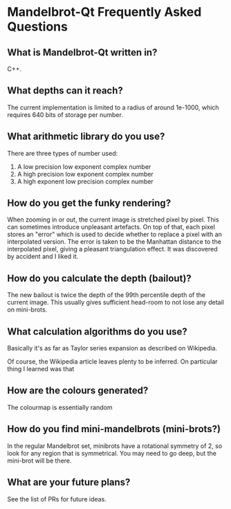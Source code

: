 # Mandelbrot-Qt Frequently Asked Questions

## What is Mandelbrot-Qt written in?

C++.

## What depths can it reach?

The current implementation is limited to a radius of around 1e-1000, which requires 640 bits of storage per number.

## What arithmetic library do you use?

There are three types of number used:

1. A low precision low exponent complex number
2. A high precision low exponent complex number
3. A high exponent low precision complex number

## How do you get the funky rendering?

When zooming in or out, the current image is stretched pixel by pixel. This can sometimes introduce unpleasant artefacts. On top of that, each pixel stores an "error" which is used to decide whether to replace a pixel with an interpolated version. The error is taken to be the Manhattan distance to the interpolated pixel, giving a pleasant triangulation effect. It was discovered by accident and I liked it.

## How do you calculate the depth (bailout)?

The new bailout is twice the depth of the 99th percentile depth of the current image. This usually gives sufficient head-room to not lose any detail on mini-brots.

## What calculation algorithms do you use?

Basically it's as far as Taylor series expansion as described on Wikipedia.

Of course, the Wikipedia article leaves plenty to be inferred. On particular thing I learned was that 

## How are the colours generated?

The colourmap is essentially random

## How do you find mini-mandelbrots (mini-brots?)

In the regular Mandelbrot set, minibrots have a rotational symmetry of 2, so look for any region that is symmetrical. You may need to go deep, but the mini-brot will be there.

## What are your future plans?

See the list of PRs for future ideas.